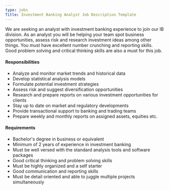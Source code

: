 ```yaml
---
type: jobs
Title: Investment Banking Analyst Job Description Template
---
```


We are seeking an analyst with investment banking experience to join our IB division. As an analyst you will be helping your team spot business opportunities, assess risk and research investment ideas among other things. You must have excellent number crunching and reporting skills. Good problem solving and critical thinking skills are also a must for this job.

#### Responsibilities
 * Analyze and monitor market trends and historical data
 * Develop statistical analysis models
 * Formulate potential investment strategies
 * Assess risk and suggest diversification opportunities
 * Research and prepare reports on various investment opportunities for clients
 * Stay up to date on market and regulatory developments
 * Provide transactional support to banking and trading teams
 * Prepare weekly and monthly reports on assigned assets, equities etc.

#### Requirements
 * Bachelor's degree in business or equivalent
 * Minimum of 2 years of experience in investment banking
 * Must be well versed with the standard analysis tools and software packages
 * Good critical thinking and problem solving skills
 * Must be highly organized and a self starter
 * Good communication and reporting skills
 * Must be detail oriented and able to juggle multiple projects simultaneously